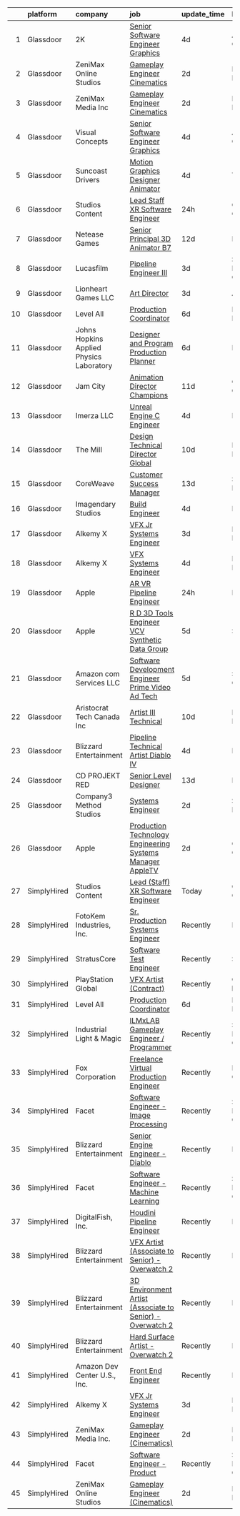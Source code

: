 

|    | platform    | company                                  | job                                                                                                                                                                                                                                                                                                                                                                                                                                                                                                                                                                                                                                                                                                                                                                                                                                                                                                                                                                                                                                                                                                                                                                                                                                                                                                                                                                                 | update_time   | location               |
|---:|:------------|:-----------------------------------------|:------------------------------------------------------------------------------------------------------------------------------------------------------------------------------------------------------------------------------------------------------------------------------------------------------------------------------------------------------------------------------------------------------------------------------------------------------------------------------------------------------------------------------------------------------------------------------------------------------------------------------------------------------------------------------------------------------------------------------------------------------------------------------------------------------------------------------------------------------------------------------------------------------------------------------------------------------------------------------------------------------------------------------------------------------------------------------------------------------------------------------------------------------------------------------------------------------------------------------------------------------------------------------------------------------------------------------------------------------------------------------------|:--------------|:-----------------------|
|  1 | Glassdoor   | 2K                                       | [Senior Software Engineer   Graphics](https://www.glassdoor.com/partner/jobListing.htm?pos=121&ao=1136043&s=58&guid=000001825841a9a98c78167158587f31&src=GD_JOB_AD&t=SR&vt=w&ea=1&cs=1_dcc8ba36&cb=1659338074819&jobListingId=1008033957045&jrtk=3-0-1g9c43aekkhom801-1g9c43af5jfmt800-7e179f34ec03b6ac-)                                                                                                                                                                                                                                                                                                                                                                                                                                                                                                                                                                                                                                                                                                                                                                                                                                                                                                                                                                                                                                                                           | 4d            | Agoura Hills, CA       |
|  2 | Glassdoor   | ZeniMax Online Studios                   | [Gameplay Engineer  Cinematics ](https://www.glassdoor.com/partner/jobListing.htm?pos=107&ao=1136043&s=58&guid=000001825841a9a98c78167158587f31&src=GD_JOB_AD&t=SR&vt=w&cs=1_69072c1f&cb=1659338074814&jobListingId=1008037947558&jrtk=3-0-1g9c43aekkhom801-1g9c43af5jfmt800-7c9514cae41bf8e4-)                                                                                                                                                                                                                                                                                                                                                                                                                                                                                                                                                                                                                                                                                                                                                                                                                                                                                                                                                                                                                                                                                     | 2d            | Hunt Valley, MD        |
|  3 | Glassdoor   | ZeniMax Media Inc                        | [Gameplay Engineer  Cinematics ](https://www.glassdoor.com/partner/jobListing.htm?pos=111&ao=1136043&s=58&guid=000001825841a9a98c78167158587f31&src=GD_JOB_AD&t=SR&vt=w&cs=1_af067269&cb=1659338074815&jobListingId=1008038723551&jrtk=3-0-1g9c43aekkhom801-1g9c43af5jfmt800-8a4b5bfe868cb3eb-)                                                                                                                                                                                                                                                                                                                                                                                                                                                                                                                                                                                                                                                                                                                                                                                                                                                                                                                                                                                                                                                                                     | 2d            | Hunt Valley, MD        |
|  4 | Glassdoor   | Visual Concepts                          | [Senior Software Engineer   Graphics](https://www.glassdoor.com/partner/jobListing.htm?pos=115&ao=1136043&s=58&guid=000001825841a9a98c78167158587f31&src=GD_JOB_AD&t=SR&vt=w&ea=1&cs=1_449deb36&cb=1659338074815&jobListingId=1008033957044&jrtk=3-0-1g9c43aekkhom801-1g9c43af5jfmt800-3dd94ba541a7ff38-)                                                                                                                                                                                                                                                                                                                                                                                                                                                                                                                                                                                                                                                                                                                                                                                                                                                                                                                                                                                                                                                                           | 4d            | Agoura Hills, CA       |
|  5 | Glassdoor   | Suncoast Drivers                         | [Motion Graphics Designer   Animator](https://www.glassdoor.com/partner/jobListing.htm?pos=122&ao=1136043&s=58&guid=000001825841a9a98c78167158587f31&src=GD_JOB_AD&t=SR&vt=w&ea=1&cs=1_f128b9f7&cb=1659338074819&jobListingId=1008033652007&jrtk=3-0-1g9c43aekkhom801-1g9c43af5jfmt800-9095d2aac5e5cab3-)                                                                                                                                                                                                                                                                                                                                                                                                                                                                                                                                                                                                                                                                                                                                                                                                                                                                                                                                                                                                                                                                           | 4d            | Tampa, FL              |
|  6 | Glassdoor   | Studios Content                          | [Lead  Staff  XR Software Engineer](https://www.glassdoor.com/partner/jobListing.htm?pos=102&ao=1110586&s=58&guid=000001825841a9a98c78167158587f31&src=GD_JOB_AD&t=SR&vt=w&cs=1_5e723d26&cb=1659338074814&jobListingId=1008041989735&cpc=4F748F1840550ABC&jrtk=3-0-1g9c43aekkhom801-1g9c43af5jfmt800-0257e35c5a9f504f--6NYlbfkN0DAFTyt7pbDCC2JPO79CSdi1dIb81yjczP5qsKcZIxgiYm3-7g-689UM0rgypL64coUF2m2BeEUm4ce3lbYlR4k8JQcEh6PTsLFIsL97APl0Sfp_I57De7-nqcdiFnKtrpxeit8k2gdUaluNCoqZwOI9WHixdukp8T6aGkHPCh_GKfSgvn6pBF7lX2kl_asMHlRTxXzHOqdf6u5UkxHXIrVVZZX-IOUZh64X5Aqnz-7BbwdU9ub_LF62JBF5GzYCmlKPWQ5S6xy4mA6kpymoiaQbToEREptVL0r8xBNJJKO8XN0bv1ASdo7qyly4PE_tuZ0MoPXOMJVRS-sHn72YD_AV_PiSsl-nHp2uxM7OM4Sy_lsCFik_SO-ofattL328voQl7cjjsN_PDt1ceazLhBwbHJt36rHWjijBSmu3856nCH2x_gwTC1t)                                                                                                                                                                                                                                                                                                                                                                                                                                                                                                                                                                                             | 24h           | Glendale, CA           |
|  7 | Glassdoor   | Netease Games                            | [Senior   Principal 3D Animator  B7 ](https://www.glassdoor.com/partner/jobListing.htm?pos=114&ao=1136043&s=58&guid=000001825841a9a98c78167158587f31&src=GD_JOB_AD&t=SR&vt=w&ea=1&cs=1_9c11c75c&cb=1659338074815&jobListingId=1008014864247&jrtk=3-0-1g9c43aekkhom801-1g9c43af5jfmt800-9d8f3e71dd8e24b0-)                                                                                                                                                                                                                                                                                                                                                                                                                                                                                                                                                                                                                                                                                                                                                                                                                                                                                                                                                                                                                                                                           | 12d           | Remote                 |
|  8 | Glassdoor   | Lucasfilm                                | [Pipeline Engineer III](https://www.glassdoor.com/partner/jobListing.htm?pos=109&ao=1136043&s=58&guid=000001825841a9a98c78167158587f31&src=GD_JOB_AD&t=SR&vt=w&cs=1_eb602ba1&cb=1659338074814&jobListingId=1008035381287&jrtk=3-0-1g9c43aekkhom801-1g9c43af5jfmt800-1ccdd53f935dde33-)                                                                                                                                                                                                                                                                                                                                                                                                                                                                                                                                                                                                                                                                                                                                                                                                                                                                                                                                                                                                                                                                                              | 3d            | San Francisco, CA      |
|  9 | Glassdoor   | Lionheart Games  LLC                     | [Art Director](https://www.glassdoor.com/partner/jobListing.htm?pos=124&ao=1136043&s=58&guid=000001825841a9a98c78167158587f31&src=GD_JOB_AD&t=SR&vt=w&ea=1&cs=1_d0bd46d6&cb=1659338074819&jobListingId=1008035733512&jrtk=3-0-1g9c43aekkhom801-1g9c43af5jfmt800-5ffdc6cf347d06aa-)                                                                                                                                                                                                                                                                                                                                                                                                                                                                                                                                                                                                                                                                                                                                                                                                                                                                                                                                                                                                                                                                                                  | 3d            | Atlanta, GA            |
| 10 | Glassdoor   | Level All                                | [Production Coordinator](https://www.glassdoor.com/partner/jobListing.htm?pos=104&ao=1110586&s=58&guid=000001825841a9a98c78167158587f31&src=GD_JOB_AD&t=SR&vt=w&cs=1_707b34bd&cb=1659338074814&jobListingId=1008029316315&cpc=6FC5BA77C9A4CD78&jrtk=3-0-1g9c43aekkhom801-1g9c43af5jfmt800-97c21c4db6193490--6NYlbfkN0CgBgcxuOwrlzWFp0xvOgllyDb1Hw7UsKEX_IsXppgvM94p2OkzJBzG4qd_UeuiDb_TE4KXtub43jc3yXQwJA3shbwHDDo92dg9zuoiBF1paHmCUaw-1wHRO5J1f3by27-cnWFlCFZhmtwGFDkxAW2EZBSuIuni1UV9DitakZ34LXkr9kZeY99M_q31dCchE8KPEdnpUUwcE8gErEIRt7pgWuTSsAG1k5ChJaUm9VXaZPZrzLSm9j9_LPFgGsYJt1zXE2yP8LLpkydPl1caGN0CL0p4rQFWxH4hcJUGKowlewgCiEoK2VlEH6D1Vi0O-b_DJ9F8FGCxxl0TvUAeENOlVsTx9MZ7m38kva6JonPG0EEir6cnMQh9OuqcxmUYMJj_1b7CM5jbnLyS7_rejiRNNQXF4FspD774f72hFJP3MPj4yfcze0hM1i4WyIY3ATtwRbTZK161JULkXsPonRxnRfmkGpeDZtW-BlWWhIis79Ve3G2owKIP0JTr28KKJ7UyitY6sQu_OA%3D%3D)                                                                                                                                                                                                                                                                                                                                                                                                                                                                                                            | 6d            | New York, NY           |
| 11 | Glassdoor   | Johns Hopkins Applied Physics Laboratory | [Designer and Program Production Planner](https://www.glassdoor.com/partner/jobListing.htm?pos=119&ao=1136043&s=58&guid=000001825841a9a98c78167158587f31&src=GD_JOB_AD&t=SR&vt=w&cs=1_d2acef3e&cb=1659338074819&jobListingId=1008029005606&jrtk=3-0-1g9c43aekkhom801-1g9c43af5jfmt800-d1d90a7fb89c6da2-)                                                                                                                                                                                                                                                                                                                                                                                                                                                                                                                                                                                                                                                                                                                                                                                                                                                                                                                                                                                                                                                                            | 6d            | Laurel, MD             |
| 12 | Glassdoor   | Jam City                                 | [Animation Director  Champions ](https://www.glassdoor.com/partner/jobListing.htm?pos=118&ao=1136043&s=58&guid=000001825841a9a98c78167158587f31&src=GD_JOB_AD&t=SR&vt=w&ea=1&cs=1_2a64a6e9&cb=1659338074815&jobListingId=1008018283775&jrtk=3-0-1g9c43aekkhom801-1g9c43af5jfmt800-4610afd753adbaaa-)                                                                                                                                                                                                                                                                                                                                                                                                                                                                                                                                                                                                                                                                                                                                                                                                                                                                                                                                                                                                                                                                                | 11d           | Culver City, CA        |
| 13 | Glassdoor   | Imerza  LLC                              | [Unreal Engine   C   Engineer](https://www.glassdoor.com/partner/jobListing.htm?pos=113&ao=1136043&s=58&guid=000001825841a9a98c78167158587f31&src=GD_JOB_AD&t=SR&vt=w&ea=1&cs=1_5559bd05&cb=1659338074815&jobListingId=1008032386668&jrtk=3-0-1g9c43aekkhom801-1g9c43af5jfmt800-4ce55a8621c57a9b-)                                                                                                                                                                                                                                                                                                                                                                                                                                                                                                                                                                                                                                                                                                                                                                                                                                                                                                                                                                                                                                                                                  | 4d            | Remote                 |
| 14 | Glassdoor   | The Mill                                 | [Design Technical Director  Global](https://www.glassdoor.com/partner/jobListing.htm?pos=120&ao=1136043&s=58&guid=000001825841a9a98c78167158587f31&src=GD_JOB_AD&t=SR&vt=w&ea=1&cs=1_141b5985&cb=1659338074819&jobListingId=1008021649194&jrtk=3-0-1g9c43aekkhom801-1g9c43af5jfmt800-1ee43a0842414491-)                                                                                                                                                                                                                                                                                                                                                                                                                                                                                                                                                                                                                                                                                                                                                                                                                                                                                                                                                                                                                                                                             | 10d           | New York, NY           |
| 15 | Glassdoor   | CoreWeave                                | [Customer Success Manager](https://www.glassdoor.com/partner/jobListing.htm?pos=126&ao=1136043&s=58&guid=000001825841a9a98c78167158587f31&src=GD_JOB_AD&t=SR&vt=w&ea=1&cs=1_3dc4f93d&cb=1659338074820&jobListingId=1008012382865&jrtk=3-0-1g9c43aekkhom801-1g9c43af5jfmt800-1ca0ecf4dbaa042a-)                                                                                                                                                                                                                                                                                                                                                                                                                                                                                                                                                                                                                                                                                                                                                                                                                                                                                                                                                                                                                                                                                      | 13d           | Springfield, NJ        |
| 16 | Glassdoor   | Imagendary Studios                       | [Build Engineer](https://www.glassdoor.com/partner/jobListing.htm?pos=112&ao=1136043&s=58&guid=000001825841a9a98c78167158587f31&src=GD_JOB_AD&t=SR&vt=w&cs=1_9930b715&cb=1659338074815&jobListingId=1008033941759&jrtk=3-0-1g9c43aekkhom801-1g9c43af5jfmt800-cad6c2fdef18d12a-)                                                                                                                                                                                                                                                                                                                                                                                                                                                                                                                                                                                                                                                                                                                                                                                                                                                                                                                                                                                                                                                                                                     | 4d            | Irvine, CA             |
| 17 | Glassdoor   | Alkemy X                                 | [VFX Jr Systems Engineer](https://www.glassdoor.com/partner/jobListing.htm?pos=106&ao=1136043&s=58&guid=000001825841a9a98c78167158587f31&src=GD_JOB_AD&t=SR&vt=w&ea=1&cs=1_cf183c37&cb=1659338074814&jobListingId=1008035070333&jrtk=3-0-1g9c43aekkhom801-1g9c43af5jfmt800-d19ddc60d6091571-)                                                                                                                                                                                                                                                                                                                                                                                                                                                                                                                                                                                                                                                                                                                                                                                                                                                                                                                                                                                                                                                                                       | 3d            | New York, NY           |
| 18 | Glassdoor   | Alkemy X                                 | [VFX Systems Engineer](https://www.glassdoor.com/partner/jobListing.htm?pos=108&ao=1136043&s=58&guid=000001825841a9a98c78167158587f31&src=GD_JOB_AD&t=SR&vt=w&ea=1&cs=1_ffe32815&cb=1659338074814&jobListingId=1008034239054&jrtk=3-0-1g9c43aekkhom801-1g9c43af5jfmt800-5687379691acaf35-)                                                                                                                                                                                                                                                                                                                                                                                                                                                                                                                                                                                                                                                                                                                                                                                                                                                                                                                                                                                                                                                                                          | 4d            | New York, NY           |
| 19 | Glassdoor   | Apple                                    | [AR VR Pipeline Engineer](https://www.glassdoor.com/partner/jobListing.htm?pos=101&ao=1110586&s=58&guid=000001825841a9a98c78167158587f31&src=GD_JOB_AD&t=SR&vt=w&cs=1_a9b93ba7&cb=1659338074813&jobListingId=1008040017122&cpc=AC285F3A3ECA6BB0&jrtk=3-0-1g9c43aekkhom801-1g9c43af5jfmt800-054e8e7bebb45bcd--6NYlbfkN0BvKrLyj5gPmtZO9T8euul8TCxuuKNOtzRJOomxnwSEodTz2Bc-sPZlbtkML8D-m4rTNVH_7ocFf144b-9gEU9V3QpKZYWxBqBkOExgeT6kehoQq7vNywl3vGwNTYDkr4FcrLTLLBkKNBNmAKmD0h-8EnIbW1ksk8z33KShovhz9opzGjCxnlfYO6G5ZTT038rxzUDXM6jFTvBScWUY5RkGQXzInk3coLBIe2jmzSYvDEBJtk0dcpVN_KY5lrDdBQFFW5IyTeXRnxh1I_gIncjUgpILNuJsR4_8K_cAgeLu2XNsTQReVokBFCpUWX0ZUUoYeaDtYW8g72qh_svd5YL-vRYI_vLfp0WB3M4tYtBifDkfNczgYuOSnV0_MOEJID9DTgIHGoc0rohT58zVexYd82_misOA4Q6inb6qKXGQrdJZWY-8HUcwF1LpRdJtvoitXVDqE3zyULP5XZSP5C20HX3aIIKEnGjI76mkQ-mHg8HyqjQMNZLe0i47_aVqa70uLCGKOD_GNX3h5YL-EcHTTVV3iqSsujL8bIYpDY8c3BNLN0LXCmpoVOlb7YpzTjoJaNQtE1Nr-KAhAF2U4D6YJSLnEm-1Z14Yu6sPnCeMjYwG36Uz2kd9mTNPndFK9-rwwV1ko89GN0hIJyyvJWVitCa0nRw7JiTbSaHOk6znOASCzTs3lilgPSjDIEGKvwfgiYoJ5hPQI8G7NOfX6j5V-uNafHRCWiFEsx550YBqGOtjgPUlvX0sXzR28Nnkf3fHGSSF4FDXgSEKMhy3OKefs8WbpXajNo4RV9rYfzwN3aAqocJ-mwnsOzww1aNAOY54bT0FT_94ge8ZKaw_nkTUsKqYVvxPDGH_kk8O9m1zfhH22mgcd_7sfbOF5lJpKEfU7tNgAy7pBbWHCaU2EgH7LJwufh8EsmxtS-9kLsIo30R2Nvv-qMaFzvY3fGUjGQI%3D)                                                         | 24h           | Boulder, CO            |
| 20 | Glassdoor   | Apple                                    | [R D 3D Tools Engineer  VCV Synthetic Data Group](https://www.glassdoor.com/partner/jobListing.htm?pos=103&ao=1110586&s=58&guid=000001825841a9a98c78167158587f31&src=GD_JOB_AD&t=SR&vt=w&cs=1_8df3834c&cb=1659338074814&jobListingId=1008029697863&cpc=AC285F3A3ECA6BB0&jrtk=3-0-1g9c43aekkhom801-1g9c43af5jfmt800-880508a9eed4a107--6NYlbfkN0BvKrLyj5gPmtZO9T8euul8TCxuuKNOtzRJOomxnwSEodTz2Bc-sPZlz8WNnvX-SLkStGzv5oW3uyUe6ugvhEfIVllBc8y090WNiXSqzEYlj-8NQ5Cj1LNZa2Rgn-cpGAqfXIXVwecynTywuZ7x4hXFvgkrcQN5iJcDNmJa4pVkK9_sIV_XR-ZPUVxfl0oO0XKmaJYgOIHsnkjCzw25nNAjRauZi5xzQdLZ8s451VDAOh-EFE21U3gFAj5QG5vdJOaqXwQx1B59pubcYYJQWZnaeXqNSkzoIEluE9P9RclUIZimcBRETDoPgJfQEvFiC8hJup-pgJG5gVhHq1la5Dp7aiJmlxQdk5oklhZN6fAHKkYveQnnTtmYS-tWFXHe9_CHzNMExBDeQN26SmZw4Z3EHajhVxvcanG1wv4mlgawhkUhy4Y6NQ40YzMYrfgDg3nGcK3wv5ilAPp4IQjBwaN4RYv-SZdCjGqoC3w60f5PEFJJLpOh3ZB3qVpDammWWDVgFLjAafsQjCPt_mzZipowf-N8OE72u5xGrLKrljigM-Ge0mFr_INlG-1oCe6yEtNuVcQuch4CBmbJsxCA80rlQqa_u4QET9oqATmldTXZTUDDxbUK9vLrPGBuWb6fOnApCJAI4xaDYmYq5iSjKd3ZXCQyKexPeIeIl1pEMdCA3OQ-0BrIgg4eQH0fzUDgGq7Qq5Y3274pAfk_-plLNQxa1JqMSUPDVbe7y_Zue6qx5vR4Tx4i2edV3IyLsQJj9PyNwdULgEWTnSVTivIgT1XTsgd8qfxQyHceGftSMLX4mYf7BOKxC-JxmTRdCzPkwdDOAnS46L5vX6iT1T7FGYtWwp-CCq8L7g4DTvfsq0HsSV2TYzSx3foWR9TqPNW2bwKUyQgCm7mO_v4MBWW257lZV34Wq15qTbskF2mu2JVoctFQkRB_V9TjCuyJ70-rnh7WNmDfGpqI2Q9aKBevGX4yWa0rwNRGgFA%3D) | 5d            | Seattle, WA            |
| 21 | Glassdoor   | Amazon com Services LLC                  | [Software Development Engineer   Prime Video Ad Tech](https://www.glassdoor.com/partner/jobListing.htm?pos=123&ao=1136043&s=58&guid=000001825841a9a98c78167158587f31&src=GD_JOB_AD&t=SR&vt=w&cs=1_947e1a5d&cb=1659338074819&jobListingId=1008031249103&jrtk=3-0-1g9c43aekkhom801-1g9c43af5jfmt800-28308a88578afcf7-)                                                                                                                                                                                                                                                                                                                                                                                                                                                                                                                                                                                                                                                                                                                                                                                                                                                                                                                                                                                                                                                                | 5d            | Sunnyvale, CA          |
| 22 | Glassdoor   | Aristocrat Tech Canada Inc               | [Artist III  Technical](https://www.glassdoor.com/partner/jobListing.htm?pos=125&ao=1136043&s=58&guid=000001825841a9a98c78167158587f31&src=GD_JOB_AD&t=SR&vt=w&cs=1_3466e02e&cb=1659338074819&jobListingId=1008021903534&jrtk=3-0-1g9c43aekkhom801-1g9c43af5jfmt800-fb58dfd105e1b930-)                                                                                                                                                                                                                                                                                                                                                                                                                                                                                                                                                                                                                                                                                                                                                                                                                                                                                                                                                                                                                                                                                              | 10d           | Las Vegas, NV          |
| 23 | Glassdoor   | Blizzard Entertainment                   | [Pipeline Technical Artist   Diablo IV](https://www.glassdoor.com/partner/jobListing.htm?pos=117&ao=1136043&s=58&guid=000001825841a9a98c78167158587f31&src=GD_JOB_AD&t=SR&vt=w&cs=1_b0e95e4a&cb=1659338074815&jobListingId=1008033525880&jrtk=3-0-1g9c43aekkhom801-1g9c43af5jfmt800-4108efc4881ff0ec-)                                                                                                                                                                                                                                                                                                                                                                                                                                                                                                                                                                                                                                                                                                                                                                                                                                                                                                                                                                                                                                                                              | 4d            | Irvine, CA             |
| 24 | Glassdoor   | CD PROJEKT RED                           | [Senior Level Designer](https://www.glassdoor.com/partner/jobListing.htm?pos=116&ao=1136043&s=58&guid=000001825841a9a98c78167158587f31&src=GD_JOB_AD&t=SR&vt=w&ea=1&cs=1_699f577f&cb=1659338074815&jobListingId=1008013433162&jrtk=3-0-1g9c43aekkhom801-1g9c43af5jfmt800-4c9a8438ff845ca6-)                                                                                                                                                                                                                                                                                                                                                                                                                                                                                                                                                                                                                                                                                                                                                                                                                                                                                                                                                                                                                                                                                         | 13d           | Boston, MA             |
| 25 | Glassdoor   | Company3 Method Studios                  | [Systems Engineer](https://www.glassdoor.com/partner/jobListing.htm?pos=110&ao=1136043&s=58&guid=000001825841a9a98c78167158587f31&src=GD_JOB_AD&t=SR&vt=w&ea=1&cs=1_6dc0a2c5&cb=1659338074815&jobListingId=1008038684144&jrtk=3-0-1g9c43aekkhom801-1g9c43af5jfmt800-a22cf5473e4ec4df-)                                                                                                                                                                                                                                                                                                                                                                                                                                                                                                                                                                                                                                                                                                                                                                                                                                                                                                                                                                                                                                                                                              | 2d            | Santa Monica, CA       |
| 26 | Glassdoor   | Apple                                    | [Production Technology Engineering Systems Manager  AppleTV ](https://www.glassdoor.com/partner/jobListing.htm?pos=105&ao=1110586&s=58&guid=000001825841a9a98c78167158587f31&src=GD_JOB_AD&t=SR&vt=w&cs=1_12a17dc9&cb=1659338074814&jobListingId=1008037969740&jrtk=3-0-1g9c43aekkhom801-1g9c43af5jfmt800-eb30a82a2b60d229--6NYlbfkN0BvKrLyj5gPmtZO9T8euul8TCxuuKNOtzRJOomxnwSEodTz2Bc-sPZl29JElYHfcoTAq2mSrObW15FOyysaRDc51w4IXqfC_CQSx4W80Ppxx1vWqUaFLgb9pNxYdwBULx4DuYecv29XrJUzBx628aX0ioL6ZqBun5UcRgNQsqa4pWOvZ3M8LPdVbNPVD_A7x1El90mKOCdGM9gxUanh914d6W5fgGRONAMeLoqqaBNBkZz1u5MC89tQsNRBnO7iKJXRykuLImUJZtxthYqsOR55GIvb_4eU3KoFhEx7igKG8_9pQ9XJ6BOfPBWXWu49eTEAAaYWtDqx5f3vat3PlhWEUJ6xUjLCMc2JvhejezLmDRTNk0p3oy2xfEvn8u732jLRm6hHHuBdFnrIZGoL-1xryfut6eZGNMSFPHbo1QTL44kGIGuRsdDu0LeGNqC1U6fjJGP4Ri9vN9XNNi6DmpOunNg1XPFn8kIyGi6rPyIRRNKW-Ir3ExhwII5SPzQCswG-0mHM5m13YKX3B4vS9EZv3lkeUux622YDIve4TJuDqOyVBLgwzq-wH6ew7D1sc7gvu3loo8Q_QnQVBNoRt_P_56VGLtqZeKwKFpdp2k4xWAKRBjr0nlVs1-wFikxrDk0OQA2S6GWGBvcfT9R4Jl2ZqrGDeRPtxRu1zmWlYl6Tc-ZbFB8mOjIe70ogABEIbDwS8Vv_3NjBgAq7s5NdzMv_Mvr5_ZN0jiSiDmB1YETXmFHz_3UYvyqeaPocOqiFeAflEBa_ukVfDtCiDH1v8FFb79fRVNv9XYnoJeIl7Bz2aVlSaJ6gvPKM8BxVlOcBUbLfiBfqL6UYNLpDGm1v0giYYPKAmldFF0Ka2MPjqvvvsuYNZZDEpbCq1F57JUOs5nyQAhNs5aJYaOjAROQTDpF5zVwP9UOww-N7-gFbfScw4_yx8DRYk9IMFtfebyKI325KtxQXEz18vts0yAvoevBuniFZ0_1IxfA%3D)          | 2d            | Culver City, CA        |
| 27 | SimplyHired | Studios Content                          | [Lead (Staff) XR Software Engineer](https://www.simplyhired.com/job/AtJOLI94RkomHp9LZsm4ox_Q1NCvRjUgdPk7yNIIFZOdLVSyiXEBSA?q=vfx+engineer)                                                                                                                                                                                                                                                                                                                                                                                                                                                                                                                                                                                                                                                                                                                                                                                                                                                                                                                                                                                                                                                                                                                                                                                                                                          | Today         | Glendale, CA           |
| 28 | SimplyHired | FotoKem Industries, Inc.                 | [Sr. Production Systems Engineer](https://www.simplyhired.com/job/Z3715DiYH3GbQ2ZdJSTcQowrjLKhvjK5kBANivRyfM6-yLLwht1aqg?q=vfx+engineer)                                                                                                                                                                                                                                                                                                                                                                                                                                                                                                                                                                                                                                                                                                                                                                                                                                                                                                                                                                                                                                                                                                                                                                                                                                            | Recently      | Burbank, CA            |
| 29 | SimplyHired | StratusCore                              | [Software Test Engineer](https://www.simplyhired.com/job/aOGYDGVDK83Hz36mzFZncYUNgGThbRe4d03IXfkihr8svAuEQu1e3g?q=vfx+engineer)                                                                                                                                                                                                                                                                                                                                                                                                                                                                                                                                                                                                                                                                                                                                                                                                                                                                                                                                                                                                                                                                                                                                                                                                                                                     | Recently      | Seattle, WA            |
| 30 | SimplyHired | PlayStation Global                       | [VFX Artist (Contract)](https://www.simplyhired.com/job/t7ebaTMB1qyrHvCJRa5MhpvxZ6So7EdxuCXes-lk2JBrqD2JHqYS1w?q=vfx+engineer)                                                                                                                                                                                                                                                                                                                                                                                                                                                                                                                                                                                                                                                                                                                                                                                                                                                                                                                                                                                                                                                                                                                                                                                                                                                      | Recently      | California +1 location |
| 31 | SimplyHired | Level All                                | [Production Coordinator](https://www.simplyhired.com/job/pNXBDfQK6G6PicanCM0mQk2Qgmx3fxrpdGSnhA3fttx_iVdyruE8Vw?q=vfx+engineer)                                                                                                                                                                                                                                                                                                                                                                                                                                                                                                                                                                                                                                                                                                                                                                                                                                                                                                                                                                                                                                                                                                                                                                                                                                                     | 6d            | New York, NY           |
| 32 | SimplyHired | Industrial Light & Magic                 | [ILMxLAB Gameplay Engineer / Programmer](https://www.simplyhired.com/job/aTJ1ezwXFuGj-EiLVaHXTlideZ0GwZ1daEAFLOeP_kjJf87YrHVPFA?q=vfx+engineer)                                                                                                                                                                                                                                                                                                                                                                                                                                                                                                                                                                                                                                                                                                                                                                                                                                                                                                                                                                                                                                                                                                                                                                                                                                     | Recently      | San Francisco, CA      |
| 33 | SimplyHired | Fox Corporation                          | [Freelance Virtual Production Engineer](https://www.simplyhired.com/job/cJiL8qBWI8dZ7ejq33q6ZA-BYlsX9Zw9xB9YGHs2bR67CVCNiNDHig?q=vfx+engineer)                                                                                                                                                                                                                                                                                                                                                                                                                                                                                                                                                                                                                                                                                                                                                                                                                                                                                                                                                                                                                                                                                                                                                                                                                                      | Recently      | Los Angeles, CA        |
| 34 | SimplyHired | Facet                                    | [Software Engineer - Image Processing](https://www.simplyhired.com/job/3znJCHAbYihtiOtJFInlFf2aFXm1CnGM03gqrMJxz8VyZGoe0lHYMg?q=vfx+engineer)                                                                                                                                                                                                                                                                                                                                                                                                                                                                                                                                                                                                                                                                                                                                                                                                                                                                                                                                                                                                                                                                                                                                                                                                                                       | Recently      | San Francisco, CA      |
| 35 | SimplyHired | Blizzard Entertainment                   | [Senior Engine Engineer - Diablo](https://www.simplyhired.com/job/tMmtCyDUxHf8JJJ5bCNONOHibfhTpYdY-nwQ76oeAkm7OrfyZhRqFg?q=vfx+engineer)                                                                                                                                                                                                                                                                                                                                                                                                                                                                                                                                                                                                                                                                                                                                                                                                                                                                                                                                                                                                                                                                                                                                                                                                                                            | Recently      | Irvine, CA             |
| 36 | SimplyHired | Facet                                    | [Software Engineer - Machine Learning](https://www.simplyhired.com/job/rRl7LpYqGiIowLAwzbrNzMgXtXTFbKgtp-z9fo66PKEqX4Q6nYlO_w?q=vfx+engineer)                                                                                                                                                                                                                                                                                                                                                                                                                                                                                                                                                                                                                                                                                                                                                                                                                                                                                                                                                                                                                                                                                                                                                                                                                                       | Recently      | San Francisco, CA      |
| 37 | SimplyHired | DigitalFish, Inc.                        | [Houdini Pipeline Engineer](https://www.simplyhired.com/job/OXJ8CgFRLaRYJf3fg3fwt2TSgfZcUsBX1X8B0eoRtaOUx5tNd2D2wQ?q=vfx+engineer)                                                                                                                                                                                                                                                                                                                                                                                                                                                                                                                                                                                                                                                                                                                                                                                                                                                                                                                                                                                                                                                                                                                                                                                                                                                  | Recently      | Remote                 |
| 38 | SimplyHired | Blizzard Entertainment                   | [VFX Artist (Associate to Senior) - Overwatch 2](https://www.simplyhired.com/job/2d70J5UkkZ2YmvlvJfcaEqf0vVFEZwLt57euRMmQlk3Afx_2Q_gYzw?q=vfx+engineer)                                                                                                                                                                                                                                                                                                                                                                                                                                                                                                                                                                                                                                                                                                                                                                                                                                                                                                                                                                                                                                                                                                                                                                                                                             | Recently      | Irvine, CA             |
| 39 | SimplyHired | Blizzard Entertainment                   | [3D Environment Artist (Associate to Senior) - Overwatch 2](https://www.simplyhired.com/job/pw88DtF0EULjjFMy83MMr_Hg0HBZII6DCgYGL9C12joglMD-Z-Xwnw?q=vfx+engineer)                                                                                                                                                                                                                                                                                                                                                                                                                                                                                                                                                                                                                                                                                                                                                                                                                                                                                                                                                                                                                                                                                                                                                                                                                  | Recently      | Irvine, CA             |
| 40 | SimplyHired | Blizzard Entertainment                   | [Hard Surface Artist - Overwatch 2](https://www.simplyhired.com/job/6UbuxcizWm0FGl0VWvCtYyHq-2-jjcWZ_YsxRvD4XaS9M8_zOx_FMA?q=vfx+engineer)                                                                                                                                                                                                                                                                                                                                                                                                                                                                                                                                                                                                                                                                                                                                                                                                                                                                                                                                                                                                                                                                                                                                                                                                                                          | Recently      | Irvine, CA             |
| 41 | SimplyHired | Amazon Dev Center U.S., Inc.             | [Front End Engineer](https://www.simplyhired.com/job/nWP87Z2wHW2tSII9gG04UTiRB5TiKYHzTDGxxrGwdqGr_B-LKSm8fA?q=vfx+engineer)                                                                                                                                                                                                                                                                                                                                                                                                                                                                                                                                                                                                                                                                                                                                                                                                                                                                                                                                                                                                                                                                                                                                                                                                                                                         | Recently      | Houston, TX            |
| 42 | SimplyHired | Alkemy X                                 | [VFX Jr Systems Engineer](https://www.simplyhired.com/job/vh8HfOm9144c4YzH9dk5iKPyFNVK4mt1cGbGVcWcY43bBhgjD_Vz2Q?q=vfx+engineer)                                                                                                                                                                                                                                                                                                                                                                                                                                                                                                                                                                                                                                                                                                                                                                                                                                                                                                                                                                                                                                                                                                                                                                                                                                                    | 3d            | New York, NY           |
| 43 | SimplyHired | ZeniMax Media Inc.                       | [Gameplay Engineer (Cinematics)](https://www.simplyhired.com/job/7QlfCQF_dwWVNW3bT277xelCm4s-WL92Mpgupksegmfc-g17YczfTA?q=vfx+engineer)                                                                                                                                                                                                                                                                                                                                                                                                                                                                                                                                                                                                                                                                                                                                                                                                                                                                                                                                                                                                                                                                                                                                                                                                                                             | 2d            | Hunt Valley, MD        |
| 44 | SimplyHired | Facet                                    | [Software Engineer - Product](https://www.simplyhired.com/job/9nNjPFRcZj1uTPydvkduuE_9xf2rqJfUj2r6QPP1T2c2rtmHnoN_Bg?q=vfx+engineer)                                                                                                                                                                                                                                                                                                                                                                                                                                                                                                                                                                                                                                                                                                                                                                                                                                                                                                                                                                                                                                                                                                                                                                                                                                                | Recently      | San Francisco, CA      |
| 45 | SimplyHired | ZeniMax Online Studios                   | [Gameplay Engineer (Cinematics)](https://www.simplyhired.com/job/e_psP6d_lmJgj7e3RYaFiZmI60aTmH1mbxZs33zYisl1ydqOE2xWlw?q=vfx+engineer)                                                                                                                                                                                                                                                                                                                                                                                                                                                                                                                                                                                                                                                                                                                                                                                                                                                                                                                                                                                                                                                                                                                                                                                                                                             | 2d            | Hunt Valley, MD        |